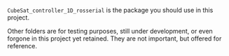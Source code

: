 `CubeSat_controller_1D_rosserial` is the package you should use in this project.

Other folders are for testing purposes, still under development, or even forgone in this project yet retained. They are not important, but offered for reference.
